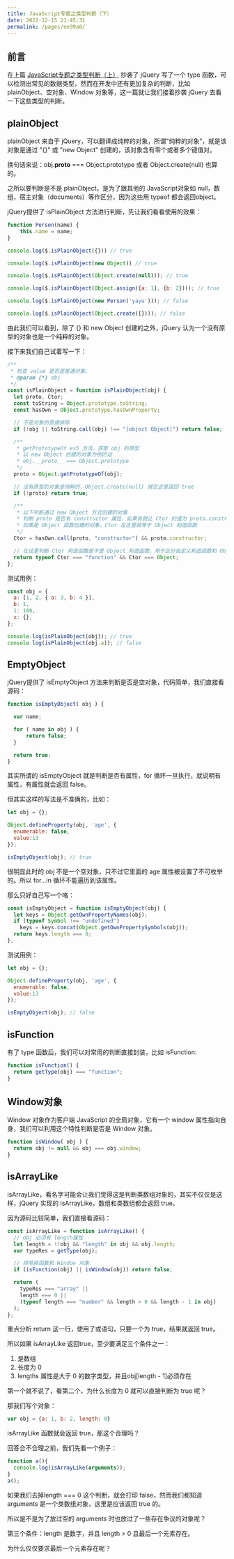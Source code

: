 ```yaml
---
title: JavaScript专题之类型判断（下）
date: 2022-12-15 21:45:31
permalink: /pages/ee99a8/
---
```


## 前言

在上篇 [JavaScript专题之类型判断（上）](./01.JavaScript%E4%B8%93%E9%A2%98%E4%B9%8B%E7%B1%BB%E5%9E%8B%E5%88%A4%E6%96%AD%EF%BC%88%E4%B8%8A%EF%BC%89.md) 抄袭了 jQuery 写了一个 type 函数，可以检测出常见的数据类型，然而在开发中还有更加复杂的判断，比如 plainObject、空对象、Window 对象等，这一篇就让我们接着抄袭 jQuery 去看一下这些类型的判断。

## plainObject

plainObject 来自于 jQuery，可以翻译成纯粹的对象，所谓"纯粹的对象"，就是该对象是通过 "{}" 或 "new Object" 创建的，该对象含有零个或者多个键值对。

换句话来说：obj.__proto__ === Object.prototype 或者 Object.create(null) 也算的。

之所以要判断是不是 plainObject，是为了跟其他的 JavaScript对象如 null，数组，宿主对象（documents）等作区分，因为这些用 typeof 都会返回object。

jQuery提供了 isPlainObject 方法进行判断，先让我们看看使用的效果：

```js
function Person(name) {
    this.name = name;
}

console.log($.isPlainObject({})) // true

console.log($.isPlainObject(new Object)) // true

console.log($.isPlainObject(Object.create(null))); // true

console.log($.isPlainObject(Object.assign({a: 1}, {b: 2}))); // true

console.log($.isPlainObject(new Person('yayu'))); // false

console.log($.isPlainObject(Object.create({}))); // false
```

由此我们可以看到，除了 {} 和 new Object 创建的之外，jQuery 认为一个没有原型的对象也是一个纯粹的对象。

接下来我们自己试着写一下：

```js
/**
 * 检查 value 是否是普通对象。
 * @param {*} obj
 */
const isPlainObject = function isPlainObject(obj) {
  let proto, Ctor;
  const toString = Object.prototype.toString;
  const hasOwn = Object.prototype.hasOwnProperty;

  // 不是对象的直接排除
  if (!obj || toString.call(obj) !== "[object Object]") return false;

  /**
   * getPrototypeOf es5 方法，获取 obj 的原型
   * 以 new Object 创建的对象为例的话
   * obj.__proto__ === Object.prototype
   */
  proto = Object.getPrototypeOf(obj);

  // 没有原型的对象是纯粹的，Object.create(null) 就在这里返回 true
  if (!proto) return true;

  /**
   * 以下判断通过 new Object 方式创建的对象
   * 判断 proto 是否有 constructor 属性，如果有就让 Ctor 的值为 proto.constructor
   * 如果是 Object 函数创建的对象，Ctor 在这里就等于 Object 构造函数
   */
  Ctor = hasOwn.call(proto, "constructor") && proto.constructor;

  // 在这里判断 Ctor 构造函数是不是 Object 构造函数，用于区分自定义构造函数和 Object 构造函数
  return typeof Ctor === "function" && Ctor === Object;
};
```

测试用例：

```js
const obj = {
  a: [1, 2, { a: 3, b: 4 }],
  b: 1,
  1: 100,
  x: {},
};

console.log(isPlainObject(obj)); // true
console.log(isPlainObject(obj.a)); // false
```

## EmptyObject

jQuery提供了 isEmptyObject 方法来判断是否是空对象，代码简单，我们直接看源码：

```js
function isEmptyObject( obj ) {

  var name;

  for ( name in obj ) {
      return false;
  }

  return true;
}
```

其实所谓的 isEmptyObject 就是判断是否有属性，for 循环一旦执行，就说明有属性，有属性就会返回 false。

但其实这样的写法是不准确的，比如：

```js
let obj = {};

Object.defineProperty(obj, 'age', {
  enumerable: false,
  value:13
});

isEmptyObject(obj); // true
```

很明显此时的 obj 不是一个空对象，只不过它里面的 age 属性被设置了不可枚举的。所以 for...in 循环不能遍历到该属性。

那么只好自己写一个咯：

```js
const isEmptyObject = function isEmptyObject(obj) {
  let keys = Object.getOwnPropertyNames(obj);
  if (typeof Symbol !== "undefined")
    keys = keys.concat(Object.getOwnPropertySymbols(obj));
  return keys.length === 0;
};
```

测试用例：

```js
let obj = {};

Object.defineProperty(obj, 'age', {
  enumerable: false,
  value:13
});

isEmptyObject(obj); // false
```

## isFunction

有了 type 函数后，我们可以对常用的判断直接封装，比如 isFunction:

```js
function isFunction() {
  return getType(obj) === "function";
}
```

## Window对象

Window 对象作为客户端 JavaScript 的全局对象，它有一个 window 属性指向自身，我们可以利用这个特性判断是否是 Window 对象。

```js
function isWindow( obj ) {
  return obj != null && obj === obj.window;
}
```

## isArrayLike

isArrayLike，看名字可能会让我们觉得这是判断类数组对象的，其实不仅仅是这样，jQuery 实现的 isArrayLike，数组和类数组都会返回 true。

因为源码比较简单，我们直接看源码：

```js
const isArrayLike = function isArrayLike() {
  // obj 必须有 length属性
  let length = !!obj && "length" in obj && obj.length;
  var typeRes = getType(obj);

  // 排除掉函数和 Window 对象
  if (isFunction(obj) || isWindow(obj)) return false;

  return (
    typeRes === "array" ||
    length === 0 ||
    (typeof length === "number" && length > 0 && length - 1 in obj)
  );
};
```

重点分析 return 这一行，使用了或语句，只要一个为 true，结果就返回 true。

所以如果 isArrayLike 返回true，至少要满足三个条件之一：

1. 是数组
2. 长度为 0
3. lengths 属性是大于 0 的数字类型，并且obj[length - 1]必须存在

第一个就不说了，看第二个，为什么长度为 0 就可以直接判断为 true 呢？

那我们写个对象：

```js
var obj = {a: 1, b: 2, length: 0}
```

isArrayLike 函数就会返回 true，那这个合理吗？

回答合不合理之前，我们先看一个例子：

```js
function a(){
  console.log(isArrayLike(arguments));
}
a();
```

如果我们去掉length === 0 这个判断，就会打印 false，然而我们都知道 arguments 是一个类数组对象，这里是应该返回 true 的。

所以是不是为了放过空的 arguments 时也放过了一些存在争议的对象呢？

第三个条件：length 是数字，并且 length > 0 且最后一个元素存在。

为什么仅仅要求最后一个元素存在呢？